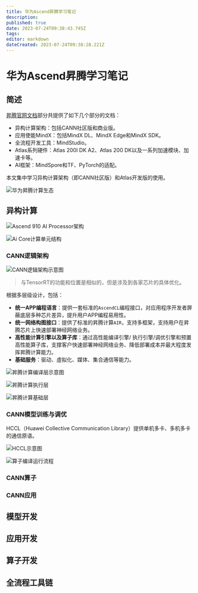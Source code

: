```yaml
---
title: 华为Ascend昇腾学习笔记
description: 
published: true
date: 2023-07-24T09:38:43.745Z
tags: 
editor: markdown
dateCreated: 2023-07-24T09:38:28.221Z
---
```


# 华为Ascend昇腾学习笔记

## 简述

[昇腾官网文档](https://www.hiascend.com/document)部分共提供了如下几个部分的文档：

- 异构计算架构：包括CANN社区版和商业版。
- 应用使能MindX：包括MindX DL、MindX Edge和MindX SDK。
- 全流程开发工具：MindStudio。
- Atlas系列硬件：Atlas 200I DK A2、Atlas 200 DK以及一系列加速模块、加速卡等。
- AI框架：MindSpore和TF、PyTorch的适配。

本文集中学习异构计算架构（即CANN社区版）和Atlas开发版的使用。

![华为昇腾计算生态 ](https://s2.loli.net/2023/07/24/SJhI4Dt5GRmpz7A.png)

## 异构计算

![Ascend 910 AI Processor架构](https://s2.loli.net/2023/07/24/emBn3o2Wgr7LqHh.png)

![Ai Core计算单元结构](https://s2.loli.net/2023/07/24/IKpvhtafY6LQBJ2.png)

### CANN逻辑架构

![CANN逻辑架构示意图](https://s2.loli.net/2023/07/24/rRtmaGINBhk1Hpn.png)

> 与TensorRT的功能和位置是相似的，但是涉及到各家芯片的具体优化。

根据多层级设计，包括：

- **统一APP编程语言**：提供一套标准的`AscendCL`编程接口，对应用程序开发者屏蔽底层多种芯片差异，提升用户APP编程易用性。
- **统一网络构图接口**：提供了标准的昇腾计算`AIR`，支持多框架，支持用户在昇腾芯片上快速部署神经网络业务。
- **高性能计算引擎以及算子库**：通过高性能编译引擎/ 执行引擎/调优引擎和预置高性能算子库，支撑客户快速部署神经网络业务、降低部署成本并最大程度发挥昇腾计算能力。
- **基础服务**：驱动、虛拟化、媒体、集合通信等能力。

![昇腾计算编译层示意图](https://s2.loli.net/2023/07/24/gEHxX4dsPmQF2ev.png)

![昇腾计算执行层](https://s2.loli.net/2023/07/24/PrSVYZzfjcBlUNK.png)

![昇腾计算基础层](https://s2.loli.net/2023/07/24/Dm1Q7PIaJubfEWp.png)

### CANN模型训练与调优

HCCL（Huawei Collective Communication Library）提供单机多卡、多机多卡的通信原语。

![HCCL示意图](https://s2.loli.net/2023/07/24/RGcXfTiqQkzHunw.png)

![算子编译运行流程](https://s2.loli.net/2023/07/24/6MnIfGurtzqPl8L.png)

### CANN算子

### CANN应用

## 模型开发

## 应用开发

## 算子开发

## 全流程工具链

